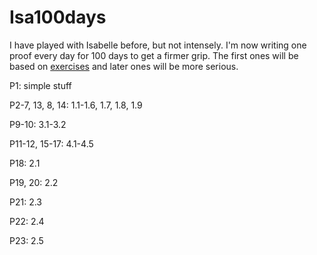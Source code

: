 # Isa100days

I have played with Isabelle before, but not intensely.
I'm now writing one proof every day for 100 days to get a firmer grip.
The first ones will be based on [exercises](https://isabelle.in.tum.de/exercises/) and later ones will be more serious.

P1: simple stuff

P2-7, 13, 8, 14: 1.1-1.6, 1.7, 1.8, 1.9

P9-10: 3.1-3.2

P11-12, 15-17: 4.1-4.5

P18: 2.1

P19, 20: 2.2

P21: 2.3

P22: 2.4

P23: 2.5